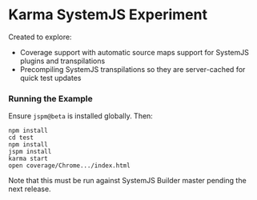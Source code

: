 Karma SystemJS Experiment
===

Created to explore:

* Coverage support with automatic source maps support for SystemJS plugins and transpilations
* Precompiling SystemJS transpilations so they are server-cached for quick test updates

### Running the Example

Ensure `jspm@beta` is installed globally. Then:

```
npm install
cd test
npm install
jspm install
karma start
open coverage/Chrome.../index.html
```

Note that this must be run against SystemJS Builder master pending the next release.